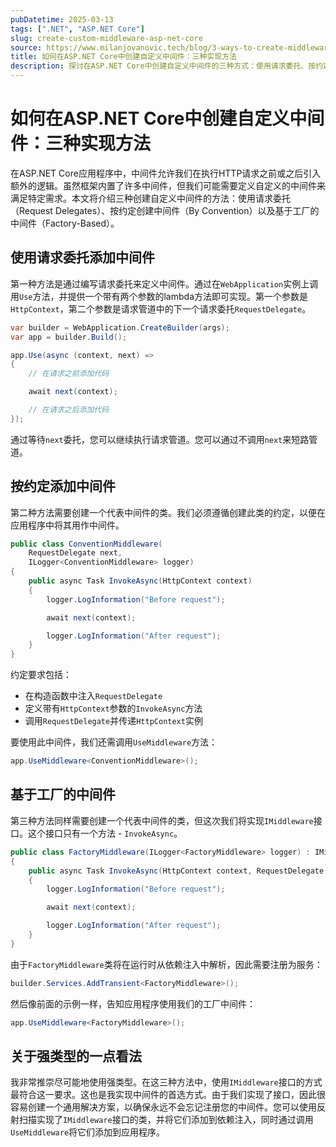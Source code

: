 ```yaml
---
pubDatetime: 2025-03-13
tags: [".NET", "ASP.NET Core"]
slug: create-custom-middleware-asp-net-core
source: https://www.milanjovanovic.tech/blog/3-ways-to-create-middleware-in-asp-net-core
title: 如何在ASP.NET Core中创建自定义中间件：三种实现方法
description: 探讨在ASP.NET Core中创建自定义中间件的三种方式：使用请求委托、按约定创建中间件及基于工厂的中间件。提供详细代码示例和实现步骤，帮助开发者扩展框架功能。
---
```


# 如何在ASP.NET Core中创建自定义中间件：三种实现方法

在ASP.NET Core应用程序中，中间件允许我们在执行HTTP请求之前或之后引入额外的逻辑。虽然框架内置了许多中间件，但我们可能需要定义自定义的中间件来满足特定需求。本文将介绍三种创建自定义中间件的方法：使用请求委托（Request Delegates）、按约定创建中间件（By Convention）以及基于工厂的中间件（Factory-Based）。

## 使用请求委托添加中间件

第一种方法是通过编写请求委托来定义中间件。通过在`WebApplication`实例上调用`Use`方法，并提供一个带有两个参数的lambda方法即可实现。第一个参数是`HttpContext`，第二个参数是请求管道中的下一个请求委托`RequestDelegate`。

```csharp
var builder = WebApplication.CreateBuilder(args);
var app = builder.Build();

app.Use(async (context, next) =>
{
    // 在请求之前添加代码

    await next(context);

    // 在请求之后添加代码
});
```

通过等待`next`委托，您可以继续执行请求管道。您可以通过不调用`next`来短路管道。

## 按约定添加中间件

第二种方法需要创建一个代表中间件的类。我们必须遵循创建此类的约定，以便在应用程序中将其用作中间件。

```csharp
public class ConventionMiddleware(
    RequestDelegate next,
    ILogger<ConventionMiddleware> logger)
{
    public async Task InvokeAsync(HttpContext context)
    {
        logger.LogInformation("Before request");

        await next(context);

        logger.LogInformation("After request");
    }
}
```

约定要求包括：

- 在构造函数中注入`RequestDelegate`
- 定义带有`HttpContext`参数的`InvokeAsync`方法
- 调用`RequestDelegate`并传递`HttpContext`实例

要使用此中间件，我们还需调用`UseMiddleware`方法：

```csharp
app.UseMiddleware<ConventionMiddleware>();
```

## 基于工厂的中间件

第三种方法同样需要创建一个代表中间件的类，但这次我们将实现`IMiddleware`接口。这个接口只有一个方法 - `InvokeAsync`。

```csharp
public class FactoryMiddleware(ILogger<FactoryMiddleware> logger) : IMiddleware
{
    public async Task InvokeAsync(HttpContext context, RequestDelegate next)
    {
        logger.LogInformation("Before request");

        await next(context);

        logger.LogInformation("After request");
    }
}
```

由于`FactoryMiddleware`类将在运行时从依赖注入中解析，因此需要注册为服务：

```csharp
builder.Services.AddTransient<FactoryMiddleware>();
```

然后像前面的示例一样，告知应用程序使用我们的工厂中间件：

```csharp
app.UseMiddleware<FactoryMiddleware>();
```

## 关于强类型的一点看法

我非常推崇尽可能地使用强类型。在这三种方法中，使用`IMiddleware`接口的方式最符合这一要求。这也是我实现中间件的首选方式。由于我们实现了接口，因此很容易创建一个通用解决方案，以确保永远不会忘记注册您的中间件。您可以使用反射扫描实现了`IMiddleware`接口的类，并将它们添加到依赖注入，同时通过调用`UseMiddleware`将它们添加到应用程序。
